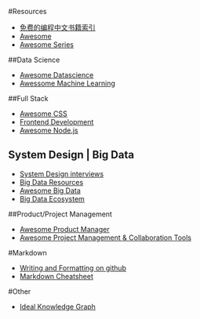#Resources
- [免费的编程中文书籍索引](https://github.com/justjavac/free-programming-books-zh_CN)
- [Awesome](https://github.com/sindresorhus/awesome)
- [Awesome Series](https://github.com/josephmisiti/awesome-machine-learning)

##Data Science
- [Awesome Datascience](https://github.com/okulbilisim/awesome-datascience)
- [Awessome Machine Learning](https://github.com/josephmisiti/awesome-machine-learning)

##Full Stack
- [Awesome CSS](https://github.com/sotayamashita/awesome-css)
- [Frontend Development](https://github.com/dypsilon/frontend-dev-bookmarks)
- [Awesome Node.js](https://github.com/vndmtrx/awesome-nodejs)

## System Design | Big Data
- [System Design interviews](https://github.com/checkcheckzz/system-design-interview)
- [Big Data Resources](https://github.com/Flowerowl/Big_Data_Resources)
- [Awesome Big Data](https://github.com/onurakpolat/awesome-bigdata)
- [Big Data Ecosystem](https://github.com/zenkay/bigdata-ecosystem)

##Product/Project Management
- [Awesome Product Manager](https://github.com/hugo53/awesome-ProductManager)
- [Awesome Project Management & Collaboration Tools](https://github.com/brianjking/awesome-project-management)

#Markdown
- [Writing and Formatting on github](https://help.github.com/articles/about-writing-and-formatting-on-github/)
- [Markdown Cheatsheet](https://help.github.com/articles/basic-writing-and-formatting-syntax/)

#Other
- [Ideal Knowledge Graph](https://github.com/aaasen/kapok)

